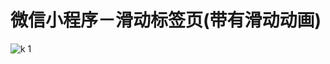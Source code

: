 # 微信小程序－滑动标签页(带有滑动动画)
![k 1](https://github.com/yangyueyul/wechat_swiper_tab/blob/master/swiper.gif)
